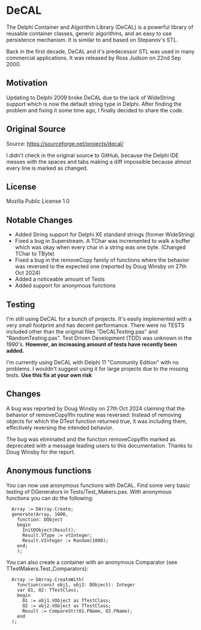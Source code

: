 # DeCAL
The Delphi Container and Algorithm Library (DeCAL) is a powerful library of reusable container classes, generic algorithms, and an easy 
to use persistence mechanism. It is similar to and based on Stepanov's STL.

Back in the first decade, DeCAL and it's predecessor STL was used in many commercial applications. It was released by Ross Judson on 
22nd Sep 2000.

## Motivation
Updating to Delphi 2009 broke DeCAL due to the lack of WideString support which is now the default 
string type in Delphi. After finding the problem and fixing it some time ago, I finally decided to share the code.

## Original Source
Source: https://sourceforge.net/projects/decal/

I didn't check in the original source to GitHub, because the Delphi IDE messes with the spaces and tabs making a diff impossible because 
almost every line is marked as changed.

## License
Mozilla Public License 1.0

## Notable Changes
* Added String support for Delphi XE standard strings (former WideString)
* Fixed a bug in Superstream. A TChar was incremented to walk a buffer which was okay when every char in a string was one byte. (Changed TChar to TByte)
* Fixed a bug in the removeCopy family of functions where the behavior was reversed to the expected one (reported by Doug Winsby on 27th Oct 2024)
* Added a noticeable amount of Tests
* Added support for anonymous functions

## Testing
I'm still using DeCAL for a bunch of projects. It's easily implemented with a very small footprint and has decent performance.
There were no TESTS included other than the original files "DeCALTesting.pas" and "RandomTesting.pas". Test Driven Development (TDD) was 
unknown in the 1990's.
**However, an increasing amount of tests have recently been added.**

I'm currently using DeCAL with Delphi 11 "Community Edition" with no problems. I wouldn't suggest using it for large projects due to the
missing tests. **Use this fix at your own risk**

## Changes
A bug was reported by Doug Winsby on 27th Oct 2024 claiming that the behavior of removeCopyIfIn routine was reversed: Instead of removing
objects for which the DTest function returned true, it was including them, effectively reversing the intended behavior.

The bug was eliminated and the function removeCopyIfIn marked as deprecated with a message leading users to this documentation. Thanks to Doug Winsby for the report.

## Anonymous functions
You can now use anonymous functions with DeCAL. Find some very basic testing of DGenerators in Tests/Test_Makers.pas. With anonymous functions you can do the following:

```
  Array := DArray.Create;
  generate(Array, 1000,
    function: DObject
	begin
	  InitDObject(Result);
	  Result.VType := vtInteger;
	  Result.VInteger := Random(1000);
	end;
	);
```

You can also create a container with an anonymous Comparator (see TTestMakers.Test_Comparators):

```  
  Array := DArray.CreateWith(
    function(const obj1, obj2: DObject): Integer
    var O1, O2: TTestClass;
    begin
      O1 := obj1.VObject as TTestClass;
      O2 := obj2.VObject as TTestClass;
      Result := CompareStr(O1.FName, O2.FName);
    end
  );
```

